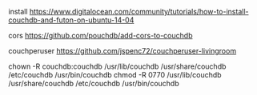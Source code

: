 install
https://www.digitalocean.com/community/tutorials/how-to-install-couchdb-and-futon-on-ubuntu-14-04

cors
https://github.com/pouchdb/add-cors-to-couchdb

couchperuser
https://github.com/jspenc72/couchperuser-livingroom


chown -R couchdb:couchdb /usr/lib/couchdb /usr/share/couchdb /etc/couchdb /usr/bin/couchdb
chmod -R 0770 /usr/lib/couchdb /usr/share/couchdb /etc/couchdb /usr/bin/couchdb